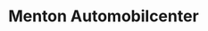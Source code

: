 ---
title: "Menton Automobilcenter"
url: /tuebingen/menton-automobilcenter-eisenbahnstrasse/
shop: Autoteile
---